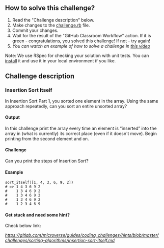 ## How to solve this challenge?

1. Read the "Challenge description" below.
2. Make changes to the [challenge.rb](./challenge.rb) file.
3. Commit your changes.
4. Wait for the result of the "GitHub Classroom Workflow" action. If it is green - congratulations, you solved this challenge! If not - try again!
5. *You can watch an example of how to solve a challenge in [this video](https://microverse.pathwright.com/library/fast-track-algorithms-data-structures/69123/path/step/113963868/)*

Note: We use RSpec for checking your solution with unit tests. You can [install](https://github.com/rspec/rspec) it and use it in your local environment if you like.


## Challenge description

### Insertion Sort Itself

In Insertion Sort Part 1, you sorted one element in the array. Using the same approach repeatedly, can you sort an entire unsorted array?

#### Output
In this challenge print the array every time an element is “inserted” into the array in (what is currently) its correct place (even if it doesn't move). Begin printing from the second element and on.

#### Challenge
Can you print the steps of Insertion Sort?

#### Example
```
sort_itself([1, 4, 3, 6, 9, 2])
# => 1 4 3 6 9 2
#    1 3 4 6 9 2
#    1 3 4 6 9 2
#    1 3 4 6 9 2
#    1 2 3 4 6 9
```


#### Get stuck and need some hint?

Check below link: 

*https://gitlab.com/microverse/guides/coding_challenges/hints/blob/master/challenges/sorting-algorithms/insertion-sort-itself.md*
